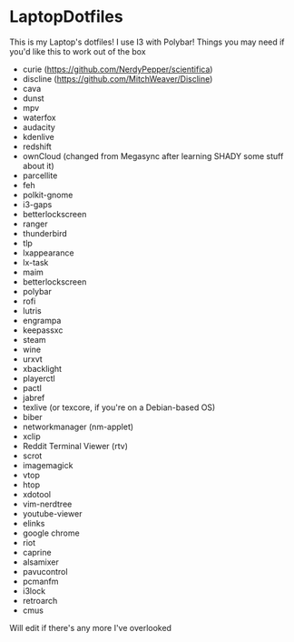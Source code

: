 # LaptopDotfiles
This is my Laptop's dotfiles! I use I3 with Polybar!
Things you may need if you'd like this to work out of the box
- curie (https://github.com/NerdyPepper/scientifica)
- discline (https://github.com/MitchWeaver/Discline)
- cava
- dunst
- mpv
- waterfox
- audacity
- kdenlive
- redshift
- ownCloud (changed from Megasync after learning SHADY some stuff about it)
- parcellite
- feh
- polkit-gnome
- i3-gaps
- betterlockscreen
- ranger
- thunderbird
- tlp
- lxappearance
- lx-task
- maim
- betterlockscreen
- polybar
- rofi
- lutris
- engrampa
- keepassxc
- steam
- wine
- urxvt
- xbacklight
- playerctl
- pactl
- jabref
- texlive (or texcore, if you're on a Debian-based OS)
- biber
- networkmanager (nm-applet)
- xclip
- Reddit Terminal Viewer (rtv)
- scrot
- imagemagick
- vtop
- htop
- xdotool
- vim-nerdtree
- youtube-viewer
- elinks
- google chrome
- riot
- caprine
- alsamixer
- pavucontrol
- pcmanfm
- i3lock
- retroarch
- cmus

Will edit if there's any more I've overlooked
